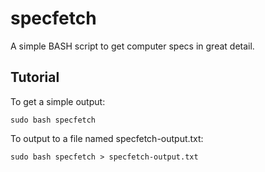 # specfetch
A simple BASH script to get computer specs in great detail.

## Tutorial
To get a simple output:
```
sudo bash specfetch
```
To output to a file named specfetch-output.txt:
```
sudo bash specfetch > specfetch-output.txt
```
